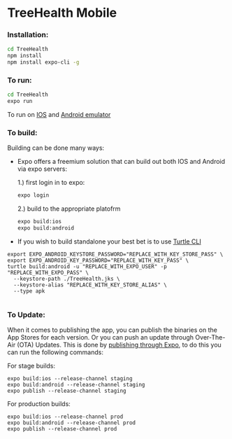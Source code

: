 # TreeHealth Mobile
### Installation:
```sh
cd TreeHealth
npm install
npm install expo-cli -g
```
### To run:
```sh
cd TreeHealth
expo run
```
To run on [IOS](https://docs.expo.io/versions/latest/workflow/ios-simulator/) and [Android emulator](https://docs.expo.io/versions/latest/workflow/android-studio-emulator/)
### To build:
Building can be done many ways:
- Expo offers a freemium solution that can build out both IOS and Android via expo servers:

    1.) first login in to expo:
    ```sh
    expo login
    ```
    2.) build to the appropriate platofrm
    ```sh
    expo build:ios
    expo build:android
    ```
- If you wish to build standalone your best bet is to use [Turtle CLI](https://docs.expo.io/versions/latest/distribution/turtle-cli/)
```
export EXPO_ANDROID_KEYSTORE_PASSWORD="REPLACE_WITH_KEY_STORE_PASS" \
export EXPO_ANDROID_KEY_PASSWORD="REPLACE_WITH_KEY_PASS" \
turtle build:android -u "REPLACE_WITH_EXPO_USER" -p "REPLACE_WITH_EXPO_PASS" \
  --keystore-path ./TreeHealth.jks \
  --keystore-alias "REPLACE_WITH_KEY_STORE_ALIAS" \
  --type apk
  
```
### To Update:
When it comes to publishing the app, you can publish the binaries on the App Stores for each version. Or you can push an update through Over-The-Air (OTA) Updates. This is done by [publishing through Expo](https://docs.expo.io/workflow/publishing/), to do this you can run the following commands:

For stage builds:
```
expo build:ios --release-channel staging
expo build:android --release-channel staging
expo publish --release-channel staging
```

For production builds:
```
expo build:ios --release-channel prod
expo build:android --release-channel prod
expo publish --release-channel prod
```
